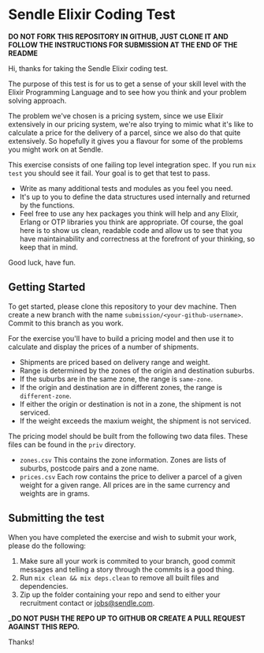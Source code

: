 # Sendle Elixir Coding Test

**DO NOT FORK THIS REPOSITORY IN GITHUB, JUST CLONE IT AND FOLLOW THE INSTRUCTIONS FOR SUBMISSION AT THE END OF THE README**

Hi, thanks for taking the Sendle Elixir coding test.

The purpose of this test is for us to get a sense of your skill level with the Elixir
Programming Language and to see how you think and your problem solving approach.

The problem we've chosen is a pricing system, since we use Elixir extensively in our
pricing system, we're also trying to mimic what it's like to calculate a price for
the delivery of a parcel, since we also do that quite extensively. So hopefully it gives
you a flavour for some of the problems you might work on at Sendle.


This exercise consists of one failing top level integration spec. If you run `mix test` you should
see it fail. Your goal is to get that test to pass.

* Write as many additional tests and modules as you feel you need.
* It's up to you to define the data structures used internally and returned by the functions.
* Feel free to use any hex packages you think will help and any Elixir, Erlang or OTP libraries
  you think are appropriate. Of course, the goal here is to show us clean, readable code and allow
  us to see that you have maintainability and correctness at the forefront of your thinking, so keep
  that in mind.

Good luck, have fun.

## Getting Started

To get started, please clone this repository to your dev machine. Then create a new branch
with the name `submission/<your-github-username>`. Commit to this branch as you work.

For the exercise you'll have to build a pricing model and then use it to calculate
and display the prices of a number of shipments.

* Shipments are priced based on delivery range and weight.
* Range is determined by the zones of the origin and destination suburbs.
* If the suburbs are in the same zone, the range is `same-zone`.
* If the origin and destination are in different zones, the range is `different-zone`.
* If either the origin or destination is not in a zone, the shipment is not serviced.
* If the weight exceeds the maxium weight, the shipment is not serviced.

The pricing model should be built from the following two data files. These files can be found in the `priv` directory.

* `zones.csv` This contains the zone information. Zones are lists of suburbs, postcode pairs and a zone name.
* `prices.csv` Each row contains the price to deliver a parcel of a given weight for a given range. All prices are in the same currency and weights are in grams.

## Submitting the test

When you have completed the exercise and wish to submit your work, please do the following:

1. Make sure all your work is commited to your branch, good commit messages and telling a story
   through the commits is a good thing.
2. Run `mix clean && mix deps.clean` to remove all built files and dependencies.
3. Zip up the folder containing your repo and send to either your recruitment contact or jobs@sendle.com.

_**DO NOT PUSH THE REPO UP TO GITHUB OR CREATE A PULL REQUEST AGAINST THIS REPO.**

Thanks!
